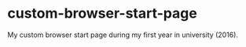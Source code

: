 # custom-browser-start-page
My custom browser start page during my first year in university (2016).
